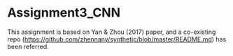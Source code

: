 # Assignment3_CNN
This assignment is based on  Yan &amp; Zhou (2017) paper, and a co-existing repo (https://github.com/zhennany/synthetic/blob/master/README.md) has been referred.


